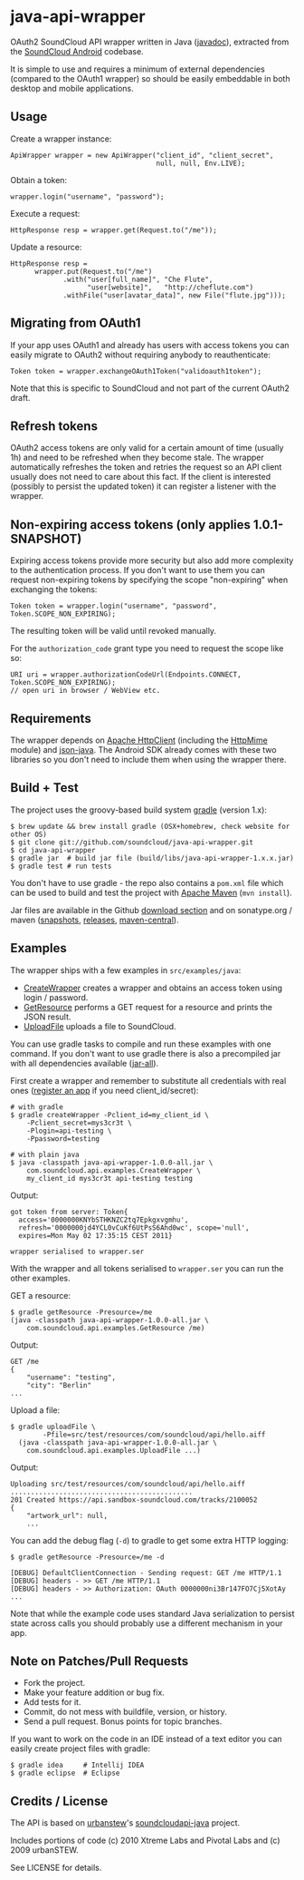 # java-api-wrapper

OAuth2 SoundCloud API wrapper written in Java ([javadoc][]), extracted from the
[SoundCloud Android][] codebase.

It is simple to use and requires a minimum of external dependencies (compared to
the OAuth1 wrapper) so should be easily embeddable in both desktop and
mobile applications.

## Usage

Create a wrapper instance:

    ApiWrapper wrapper = new ApiWrapper("client_id", "client_secret",
                                        null, null, Env.LIVE);

Obtain a token:

    wrapper.login("username", "password");

Execute a request:

    HttpResponse resp = wrapper.get(Request.to("/me"));

Update a resource:

    HttpResponse resp =
          wrapper.put(Request.to("/me")
                 .with("user[full_name]", "Che Flute",
                       "user[website]",   "http://cheflute.com")
                 .withFile("user[avatar_data]", new File("flute.jpg")));

## Migrating from OAuth1

If your app uses OAuth1 and already has users with access tokens
you can easily migrate to OAuth2 without requiring anybody to reauthenticate:

    Token token = wrapper.exchangeOAuth1Token("validoauth1token");

Note that this is specific to SoundCloud and not part of the current OAuth2
draft.

## Refresh tokens

OAuth2 access tokens are only valid for a certain amount of time (usually 1h)
and need to be refreshed when they become stale. The wrapper automatically
refreshes the token and retries the request so an API client usually does not
need to care about this fact. If the client is interested (possibly to persist
the updated token) it can register a listener with the wrapper.

## Non-expiring access tokens (only applies 1.0.1-SNAPSHOT)

Expiring access tokens provide more security but also add more complexity to
the authentication process. If you don't want to use them you can request
non-expiring tokens by specifying the scope "non-expiring" when exchanging the
tokens:

    Token token = wrapper.login("username", "password", Token.SCOPE_NON_EXPIRING);

The resulting token will be valid until revoked manually.

For the `authorization_code` grant type you need to request the scope like so:

    URI uri = wrapper.authorizationCodeUrl(Endpoints.CONNECT, Token.SCOPE_NON_EXPIRING);
    // open uri in browser / WebView etc.

## Requirements

The wrapper depends on [Apache HttpClient][] (including the [HttpMime][]
module) and [json-java][]. The Android SDK already comes with these two
libraries so you don't need to include them when using the wrapper there.

## Build + Test

The project uses the groovy-based build system [gradle][] (version 1.x):

    $ brew update && brew install gradle (OSX+homebrew, check website for other OS)
    $ git clone git://github.com/soundcloud/java-api-wrapper.git
    $ cd java-api-wrapper
    $ gradle jar  # build jar file (build/libs/java-api-wrapper-1.x.x.jar)
    $ gradle test # run tests

You don't have to use gradle - the repo also contains a `pom.xml` file which
can be used to build and test the project with [Apache Maven][] (`mvn install`).

Jar files are available in the Github [download section][downloads] and on
sonatype.org / maven ([snapshots][], [releases][], [maven-central][]).

## Examples

The wrapper ships with a few examples in `src/examples/java`:

  * [CreateWrapper][] creates a wrapper and obtains an access token using
  login / password.
  * [GetResource][] performs a GET request for a resource and prints the
  JSON result.
  * [UploadFile][] uploads a file to SoundCloud.

You can use gradle tasks to compile and run these examples with one command.
If you don't want to use gradle there is also a precompiled jar with all
dependencies available ([jar-all][]).

First create a wrapper and remember to substitute all credentials with real ones
([register an app][register-app] if you need client_id/secret):

    # with gradle
    $ gradle createWrapper -Pclient_id=my_client_id \
        -Pclient_secret=mys3cr3t \
        -Plogin=api-testing \
        -Ppassword=testing

    # with plain java
    $ java -classpath java-api-wrapper-1.0.0-all.jar \
        com.soundcloud.api.examples.CreateWrapper \
        my_client_id mys3cr3t api-testing testing

Output:

    got token from server: Token{
      access='0000000KNYbSTHKNZC2tq7Epkgxvgmhu',
      refresh='0000000jd4YCL0vCuKf6UtPsS6Ahd0wc', scope='null',
      expires=Mon May 02 17:35:15 CEST 2011}

    wrapper serialised to wrapper.ser

With the wrapper and all tokens serialised to `wrapper.ser` you can run the
other examples.

GET a resource:

    $ gradle getResource -Presource=/me
    (java -classpath java-api-wrapper-1.0.0-all.jar \
        com.soundcloud.api.examples.GetResource /me)

Output:

    GET /me
    {
        "username": "testing",
        "city": "Berlin"
    ...

Upload a file:

    $ gradle uploadFile \
            -Pfile=src/test/resources/com/soundcloud/api/hello.aiff
      (java -classpath java-api-wrapper-1.0.0-all.jar \
        com.soundcloud.api.examples.UploadFile ...)

Output:

    Uploading src/test/resources/com/soundcloud/api/hello.aiff
    .............................................
    201 Created https://api.sandbox-soundcloud.com/tracks/2100052
    {
        "artwork_url": null,
        ...

You can add the debug flag (`-d`) to gradle to get some extra HTTP logging:

    $ gradle getResource -Presource=/me -d

    [DEBUG] DefaultClientConnection - Sending request: GET /me HTTP/1.1
    [DEBUG] headers - >> GET /me HTTP/1.1
    [DEBUG] headers - >> Authorization: OAuth 0000000ni3Br147FO7Cj5XotAy
    ...

Note that while the example code uses standard Java serialization to persist
state across calls you should probably use a different mechanism in your app.

## Note on Patches/Pull Requests

  * Fork the project.
  * Make your feature addition or bug fix.
  * Add tests for it.
  * Commit, do not mess with buildfile, version, or history.
  * Send a pull request. Bonus points for topic branches.

If you want to work on the code in an IDE instead of a text editor you can
easily create project files with gradle:

    $ gradle idea     # Intellij IDEA
    $ gradle eclipse  # Eclipse

## Credits / License

The API is based on [urbanstew][]'s [soundcloudapi-java][] project.

Includes portions of code (c) 2010 Xtreme Labs and Pivotal Labs and (c) 2009 urbanSTEW.

See LICENSE for details.

[gradle]: http://www.gradle.org/
[urbanstew]: http://urbanstew.org/
[Apache HttpClient]: http://hc.apache.org/httpcomponents-client-ga/
[HttpMime]: http://hc.apache.org/httpcomponents-client-ga/httpmime
[json-java]: http://json.org/java/
[javadoc]: http://soundcloud.github.com/java-api-wrapper/javadoc/1.0.0/com/soundcloud/api/package-summary.html
[soundcloudapi-java]: http://code.google.com/p/soundcloudapi-java/
[soundcloudapi-java-annouce]: http://blog.soundcloud.com/2010/01/08/java-wrapper/
[CreateWrapper]: https://github.com/soundcloud/java-api-wrapper/blob/master/src/examples/java/com/soundcloud/api/examples/CreateWrapper.java
[GetResource]: https://github.com/soundcloud/java-api-wrapper/blob/master/src/examples/java/com/soundcloud/api/examples/GetResource.java
[UploadFile]: https://github.com/soundcloud/java-api-wrapper/blob/master/src/examples/java/com/soundcloud/api/examples/UploadFile.java
[SoundCloud Android]: https://market.android.com/details?id=com.soundcloud.android
[register-app]: http://soundcloud.com/you/apps/new
[Apache Maven]: http://maven.apache.org/
[jar]: https://github.com/downloads/soundcloud/java-api-wrapper/java-api-wrapper-1.0.0.jar
[jar-all]: https://github.com/downloads/soundcloud/java-api-wrapper/java-api-wrapper-1.0.0-all.jar
[downloads]: https://github.com/soundcloud/java-api-wrapper/archives/master
[snapshots]: https://oss.sonatype.org/content/repositories/snapshots/com/soundcloud/java-api-wrapper/
[releases]: https://oss.sonatype.org/content/repositories/releases/com/soundcloud/java-api-wrapper/
[maven-central]: http://repo1.maven.org/maven2/com/soundcloud/java-api-wrapper/
